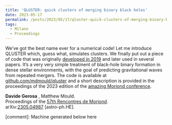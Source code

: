 ```yaml
---
title: 'QLUSTER: quick clusters of merging binary black holes'
date: 2023-05-17
permalink: /posts/2023/05/17/qluster-quick-clusters-of-merging-binary-black-holes
tags:
  - Milano
  - Proceedings
---
```


We’ve got the best name ever for a numerical code! Let me introduce QLUSTER which, guess what, simulates clusters. We finally put out a piece of code that was originally [developed in 2019](<../../../../../index.html?p=2604>) and later used in several papers. It’s a very very simple treatment of black-hole binary formation in dense stellar environments, with the goal of predicting gravitational waves from repeated mergers. The code is available at [github.com/mdmould/qluster](<https://github.com/mdmould/qluster>) and a short description is provided in the proceedings of the 2023 edition of the [amazing Moriond conference](<https://moriond.in2p3.fr/2023/Gravitation/>).

**Davide Gerosa** , Matthew Mould.  
Proceedings of the [57th Rencontres de Moriond](<https://doi.org/10.58027/bsnq-2422>).  
arXiv:[2305.04987](<https://arxiv.org/abs/arXiv:2305.04987>) [astro-ph.HE].

[comment]: Machine generated below here
